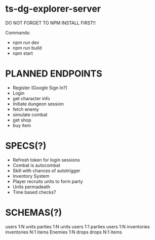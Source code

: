 # ts-dg-explorer-server
DO NOT FORGET TO NPM INSTALL FIRST!!

Commands:
- npm run dev
- npm run build
- npm start

# PLANNED ENDPOINTS
- Register (Google Sign In?)
- Login
- get character info
- Initiate dungeon session
- fetch enemy
- simulate combat
- get shop
- buy item

# SPECS(?)
- Refresh token for login sessions
- Combat is autocombat 
- Skill with chances of autotrigger
- Inventory System
- Player recruits units to form party
- Units permadeath
- Time based checks?

# SCHEMAS(?)
users 1:N units
parties 1:N units
users 1:1 parties
users 1:N inventories
inventories N:1 items
Enemies 1:N drops
drops N:1 items